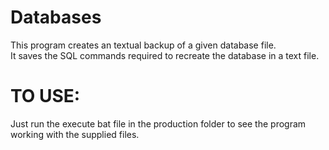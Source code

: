 # Databases

This program creates an textual backup of a given database file. <br />
It saves the SQL commands required to recreate the database in a text file. 

# TO USE: 
  
  Just run the execute bat file in the production folder to see the program working with the supplied files. 
